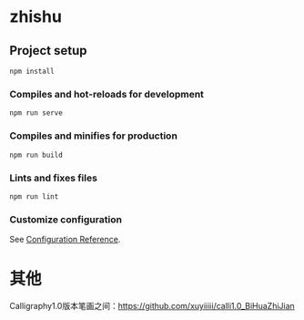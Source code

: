 # zhishu

## Project setup
```
npm install
```

### Compiles and hot-reloads for development
```
npm run serve
```

### Compiles and minifies for production
```
npm run build
```

### Lints and fixes files
```
npm run lint
```

### Customize configuration
See [Configuration Reference](https://cli.vuejs.org/config/).


# 其他

Calligraphy1.0版本笔画之间：https://github.com/xuyiiiii/calli1.0_BiHuaZhiJian
